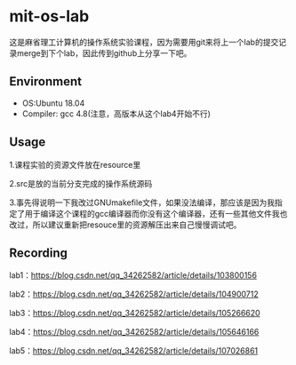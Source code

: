 # mit-os-lab
这是麻省理工计算机的操作系统实验课程，因为需要用git来将上一个lab的提交记录merge到下个lab，因此传到github上分享一下吧。

Environment
----
* OS:Ubuntu 18.04
* Compiler: gcc 4.8(注意，高版本从这个lab4开始不行)

## Usage

1.课程实验的资源文件放在resource里

2.src是放的当前分支完成的操作系统源码

3.事先得说明一下我改过GNUmakefile文件，如果没法编译，那应该是因为我指定了用于编译这个课程的gcc编译器而你没有这个编译器，还有一些其他文件我也改过，所以建议重新把resouce里的资源解压出来自己慢慢调试吧。

## Recording

lab1：https://blog.csdn.net/qq_34262582/article/details/103800156

lab2：https://blog.csdn.net/qq_34262582/article/details/104900712

lab3：https://blog.csdn.net/qq_34262582/article/details/105266620

lab4：https://blog.csdn.net/qq_34262582/article/details/105646166

lab5：https://blog.csdn.net/qq_34262582/article/details/107026861
